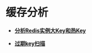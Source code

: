 # 缓存分析<a name="dcs-ug-210330001"></a>

-   **[分析Redis实例大Key和热Key](分析Redis实例大Key和热Key.md)**  

-   **[过期key扫描](过期key扫描.md)**  


